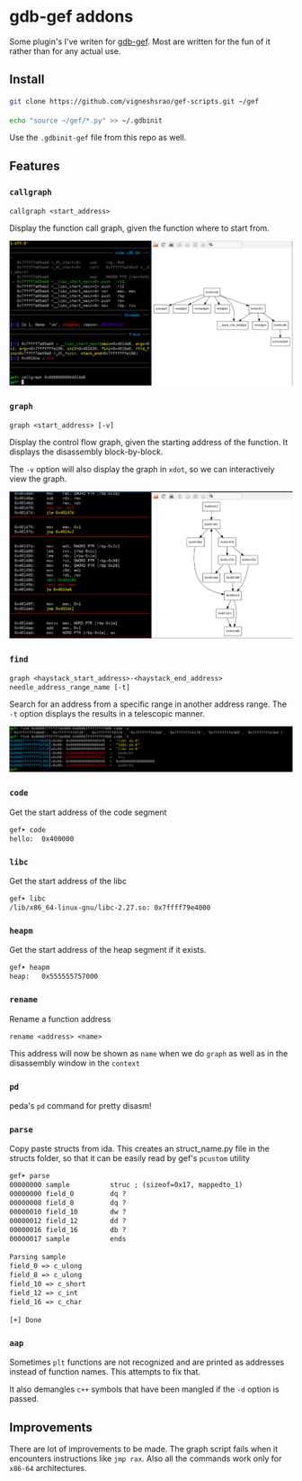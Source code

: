 # gdb-gef addons

Some plugin's I've writen for [gdb-gef](https://github.com/hugsy/gef). Most are written for the fun of it rather than for any actual use.

## Install

```bash
git clone https://github.com/vigneshsrao/gef-scripts.git ~/gef

echo "source ~/gef/*.py" >> ~/.gdbinit
```
Use the `.gdbinit-gef` file from this repo as well.

## Features

### `callgraph`

```
callgraph <start_address>
```

Display the function call graph, given the function where to start from.

![](imgs/callgraph.png)

### `graph`
```
graph <start_address> [-v]
```

Display the control flow graph, given the starting address of the function. It displays the disassembly block-by-block.

The `-v` option will also display the graph in `xdot`, so we can interactively view the graph.

![asdad](imgs/graph.png)

### `find`
```
graph <haystack_start_address>-<haystack_end_address> needle_address_range_name [-t]
```

Search for an address from a specific range in another address range. The `-t` option displays the results in a telescopic manner.

![](imgs/find.png)
### `code`

Get the start address of the code segment

```
gef➤ code
hello:	0x400000
```
### `libc`
Get the start address of the libc
```
gef➤ libc
/lib/x86_64-linux-gnu/libc-2.27.so:	0x7ffff79e4000
```

### `heapm`
Get the start address of the heap segment if it exists.
```
gef➤ heapm
heap:	0x555555757000
```
### `rename`

Rename a function address

```
rename <address> <name>
```

This address will now be shown as `name` when we do `graph` as well as in the disassembly window in the `context`

### `pd`

peda's `pd` command for pretty disasm!

### `parse`

Copy paste structs from ida. This creates an struct_name.py file in the structs folder, so that it can be easily read by gef's `pcustom` utility

```
gef➤ parse
00000000 sample          struc ; (sizeof=0x17, mappedto_1)
00000000 field_0         dq ?
00000008 field_8         dq ?
00000010 field_10        dw ?
00000012 field_12        dd ?
00000016 field_16        db ?
00000017 sample          ends

Parsing sample
field_0 => c_ulong
field_8 => c_ulong
field_10 => c_short
field_12 => c_int
field_16 => c_char

[+] Done
```

### `aap`
Sometimes `plt` functions are not recognized and are printed as addresses instead of function names. This attempts to fix that.

It also demangles `c++` symbols that have been mangled if the `-d` option is passed.

## Improvements

There are lot of improvements to be made. The graph script fails when it encounters instructions like `jmp rax`. Also all the commands work only for `x86-64` architectures.
